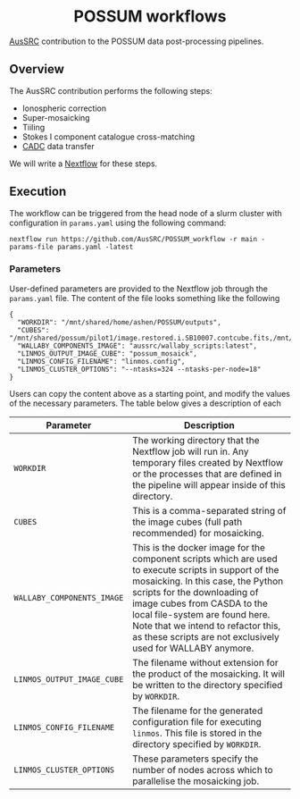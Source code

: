 <h1 align="center"><a>POSSUM workflows</a></h1>

[AusSRC](https://aussrc.org) contribution to the POSSUM data post-processing pipelines.

## Overview

The AusSRC contribution performs the following steps:

- Ionospheric correction
- Super-mosaicking
- Tiiling
- Stokes I component catalogue cross-matching
- [CADC](https://www.cadc-ccda.hia-iha.nrc-cnrc.gc.ca/en/) data transfer

We will write a [Nextflow](https://www.nextflow.io/) for these steps.

## Execution

The workflow can be triggered from the head node of a slurm cluster with configuration in `params.yaml` using the following command:

```
nextflow run https://github.com/AusSRC/POSSUM_workflow -r main -params-file params.yaml -latest
```

### Parameters

User-defined parameters are provided to the Nextflow job through the `params.yaml` file. The content of the file looks something like the following

```
{
  "WORKDIR": "/mnt/shared/home/ashen/POSSUM/outputs",
  "CUBES": "/mnt/shared/possum/pilot1/image.restored.i.SB10007.contcube.fits,/mnt/shared/possum/pilot1/image.restored.i.SB10040.contcube.fits",
  "WALLABY_COMPONENTS_IMAGE": "aussrc/wallaby_scripts:latest",
  "LINMOS_OUTPUT_IMAGE_CUBE": "possum_mosaick",
  "LINMOS_CONFIG_FILENAME": "linmos.config",
  "LINMOS_CLUSTER_OPTIONS": "--ntasks=324 --ntasks-per-node=18"
}
```

Users can copy the content above as a starting point, and modify the values of the necessary parameters. The table below gives a description of each

| Parameter | Description |
| --- | --- |
| `WORKDIR` | The working directory that the Nextflow job will run in. Any temporary files created by Nextflow or the processes that are defined in the pipeline will appear inside of this directory. |
| `CUBES` | This is a comma-separated string of the image cubes (full path recommended) for mosaicking. |
| `WALLABY_COMPONENTS_IMAGE` | This is the docker image for the component scripts which are used to execute scripts in support of the mosaicking. In this case, the Python scripts for the downloading of image cubes from CASDA to the local file-system are found here. Note that we intend to refactor this, as these scripts are not exclusively used for WALLABY anymore. |
| `LINMOS_OUTPUT_IMAGE_CUBE` | The filename without extension for the product of the mosaicking. It will be written to the directory specified by `WORKDIR`. |
| `LINMOS_CONFIG_FILENAME` | The filename for the generated configuration file for executing `linmos`. This file is stored in the directory specified by `WORKDIR`. |
| `LINMOS_CLUSTER_OPTIONS` | These parameters specify the number of nodes across which to parallelise the mosaicking job. |